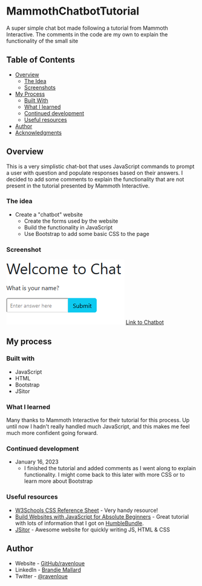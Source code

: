 # MammothChatbotTutorial
A super simple chat bot made following a tutorial from Mammoth Interactive. The comments in the code are my own to explain the functionality of the small site

## Table of Contents

- [Overview](#overview)
  - [The Idea](#the-idea)
  - [Screenshots](#screenshots)
- [My Process](#my-process)
  - [Built With](#built-with)
  - [What I learned](#what-i-learned)
  - [Continued development](#continued-development)
  - [Useful resources](#useful-resources)
- [Author](#author)
- [Acknowledgments](#acknowledgments)

## Overview

This is a very simplistic chat-bot that uses JavaScript commands to prompt a user with question and populate responses based on their answers. I decided to add some comments to explain the functionality that are not present in the tutorial presented by Mammoth Interactive. 

### The idea

- Create a "chatbot" website
  - Create the forms used by the website
  - Build the functionality in JavaScript
  - Use Bootstrap to add some basic CSS to the page

### Screenshot

![Chatbot](https://github.com/ravenloue/MammothChatbotTutorial/blob/main/ChatbotScreenshot.png)
[Link to Chatbot](https://ravenloue.github.io/MammothChatbotTutorial/MammothChatbotTutorial.html)

## My process

### Built with

- JavaScript
- HTML
- Bootstrap
- JSitor

### What I learned

Many thanks to Mammoth Interactive for their tutorial for this process. Up until now I hadn't really handled much JavaScript, and this makes me feel much more confident going forward.

### Continued development

- January 16, 2023
  - I finished the tutorial and added comments as I went along to explain functionality. I might come back to this later with more CSS or to learn more about Bootstrap

### Useful resources

- [W3Schools CSS Reference Sheet](https://www.w3schools.com/cssref/) - Very handy resource!
- [Build Websites with JavaScript for Absolute Beginners](https://training.mammothinteractive.com/courses/1955452) - Great tutorial with lots of information that I got on [HumbleBundle](https://www.humblebundle.com/).
- [JSitor](https://jsitor.com/) - Awesome website for quickly writing JS, HTML & CSS


## Author

- Website - [GitHub/ravenloue](https://github.com/ravenloue)
- LinkedIn - [Brandie Mallard](https://www.linkedin.com/in/brandie-mallard-0554aa219/)
- Twitter - [@ravenloue](https://www.twitter.com/ravenloue)
